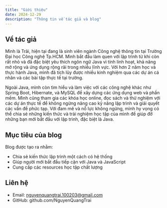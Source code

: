 ```yaml
---
title: "Giới thiệu"
date: 2024-12-29
description: "Thông tin về tác giả và blog"
---
```


## Về tác giả

Mình là Trãi, hiện tại đang là sinh viên ngành Công nghệ thông tin tại Trường Đại học Công nghệ Tp.HCM. Mình bắt đầu làm quen với lập trình từ khi còn rất nhỏ và đã đặc biệt yêu thích ngôn ngữ Java vì tính linh hoạt, khả năng mở rộng và ứng dụng rộng rãi trong nhiều lĩnh vực. Với hơn 2 năm học và thực hành Java, mình đã tích lũy được nhiều kinh nghiệm qua các dự án cá nhân và các bài tập thực tế tại trường.

Ngoài Java, mình còn tìm hiểu và làm việc với các công nghệ khác như Spring Boot, Hibernate, và MySQL để xây dựng các ứng dụng web và phần mềm. Mình cũng tham gia các khóa học online, đọc sách và thử nghiệm với các dự án thực tế để không ngừng nâng cao kỹ năng lập trình và giải quyết các vấn đề phức tạp. Với đam mê và nỗ lực không ngừng, mình hy vọng có thể chia sẻ những kiến thức và trải nghiệm học tập của mình để giúp đỡ những bạn mới bắt đầu với lập trình, đặc biệt là Java.

## Mục tiêu của blog

Blog được tạo ra nhằm:
- Chia sẻ kiến thức lập trình một cách có hệ thống
- Giúp người mới bắt đầu tiếp cận với Java và JavaScript
- Cung cấp các resources học tập chất lượng

## Liên hệ

- Email: nguyenquangtrai.100203@gmail.com
- GitHub: github.com/NguyenQuangTrai